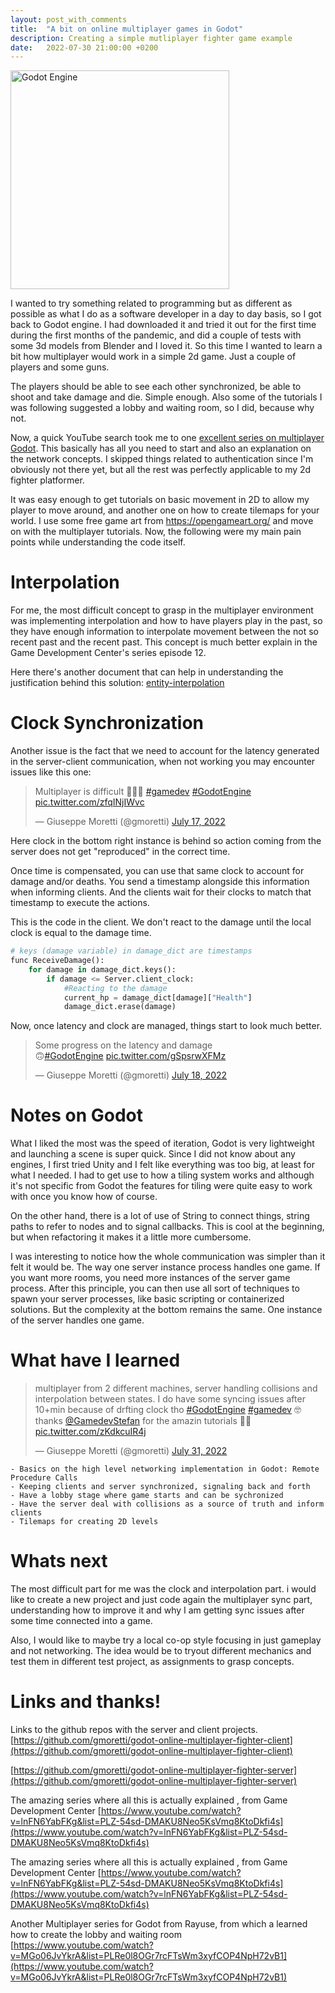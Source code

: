 ```yaml
---
layout: post_with_comments
title:  "A bit on online multiplayer games in Godot"
description: Creating a simple mutliplayer fighter game example
date:   2022-07-30 21:00:00 +0200
---
```

<img src="https://upload.wikimedia.org/wikipedia/commons/5/5a/Godot_logo.svg" alt="Godot Engine" width="350"/>

I wanted to try something related to programming but as different as possible as what I do as a software developer in a day to day basis, so I got back to Godot engine. I had downloaded it and tried it out for the first time during the first months of the pandemic, and did a couple of tests with some 3d models from Blender and I loved it. So this time I wanted to learn a bit how multiplayer would work in a simple 2d game. Just a couple of players and some guns.  

The players should be able to see each other synchronized, be able to shoot and take damage and die. Simple enough. Also some of the tutorials I was following suggested a lobby and waiting room, so I did, because why not.  

Now, a quick YouTube search took me to one [excellent series on multiplayer Godot](https://www.youtube.com/watch?v=lnFN6YabFKg&list=PLZ-54sd-DMAKU8Neo5KsVmq8KtoDkfi4s). This basically has all you need to start and also an explanation  on the network concepts. 
I skipped things related to authentication since I'm obviously not there yet, but all the rest was perfectly applicable to my 2d fighter platformer.  

It was easy enough to get tutorials on basic movement in 2D to allow my player to move around, and another one on how to create tilemaps for your world. I use some free game art from https://opengameart.org/ and move on with the multiplayer tutorials. Now, the following were my main pain points while understanding the code itself.

# Interpolation

For me, the most difficult concept to grasp in the multiplayer environment was implementing interpolation and how to have players play in the past, so they have enough information to interpolate movement between the not so recent past and the recent past. This concept is much better explain in the Game Development Center's series episode 12.  

Here there's another document that can help in understanding the justification behind this solution: [entity-interpolation](https://www.gabrielgambetta.com/entity-interpolation.html)

# Clock Synchronization

Another issue is the fact that we need to account for the latency generated in the server-client communication, when not working you may encounter issues like this one:

<blockquote class="twitter-tweet"><p lang="en" dir="ltr">Multiplayer is difficult 🥹🥹🥹 <a href="https://twitter.com/hashtag/gamedev?src=hash&amp;ref_src=twsrc%5Etfw">#gamedev</a> <a href="https://twitter.com/hashtag/GodotEngine?src=hash&amp;ref_src=twsrc%5Etfw">#GodotEngine</a> <a href="https://t.co/zfqINjIWvc">pic.twitter.com/zfqINjIWvc</a></p>&mdash; Giuseppe Moretti (@gmoretti) <a href="https://twitter.com/gmoretti/status/1548757827660939264?ref_src=twsrc%5Etfw">July 17, 2022</a></blockquote> <script async src="https://platform.twitter.com/widgets.js" charset="utf-8"></script> 

Here clock in the bottom right instance is behind so action coming from the server does not get "reproduced" in the correct time.  

Once time is compensated, you can use that same clock to account for damage and/or deaths. You send a timestamp alongside this information when informing clients. And the clients wait for their clocks to match that timestamp to execute the actions.

This is the code in the client. We don't react to the damage until the local clock is equal to the damage time.
``` python
# keys (damage variable) in damage_dict are timestamps
func ReceiveDamage():
	for damage in damage_dict.keys():
		if damage <= Server.client_clock:
            #Reacting to the damage
			current_hp = damage_dict[damage]["Health"]
			damage_dict.erase(damage)
``` 

Now, once latency and clock are managed, things start to look much better.

<blockquote class="twitter-tweet"><p lang="en" dir="ltr">Some progress on the latency and damage<br> 🙃<a href="https://twitter.com/hashtag/GodotEngine?src=hash&amp;ref_src=twsrc%5Etfw">#GodotEngine</a> <a href="https://t.co/gSpsrwXFMz">pic.twitter.com/gSpsrwXFMz</a></p>&mdash; Giuseppe Moretti (@gmoretti) <a href="https://twitter.com/gmoretti/status/1549111954689736704?ref_src=twsrc%5Etfw">July 18, 2022</a></blockquote> <script async src="https://platform.twitter.com/widgets.js" charset="utf-8"></script> 

# Notes on Godot

What I liked the most was the speed of iteration, Godot is very lightweight and launching a scene is super quick. Since I did not know about any engines, I first tried Unity and I felt like everything was too big, at least for what I needed. 
I had to get use to how a tiling system works and although it's not specific from Godot the features for tiling were quite easy to work with once you know how of course.

On the other hand, there is a lot of use of String to connect things, string paths to refer to nodes and to signal callbacks. This is cool at the beginning, but when refactoring it makes it a little more cumbersome.


I was interesting to notice how the whole communication was simpler than it felt it would be. The way one server instance process handles one game. If you want more rooms, you need more instances of the server game process. After this principle, you can then use all sort of techniques to spawn your server processes, like basic scripting or containerized solutions. But the complexity at the bottom remains the same. One instance of the server handles one game.

# What have I learned

<blockquote class="twitter-tweet"><p lang="en" dir="ltr">multiplayer from 2 different machines, server handling collisions and interpolation between states. I do have some syncing issues after 10+min because of drfting clock tho <a href="https://twitter.com/hashtag/GodotEngine?src=hash&amp;ref_src=twsrc%5Etfw">#GodotEngine</a> <a href="https://twitter.com/hashtag/gamedev?src=hash&amp;ref_src=twsrc%5Etfw">#gamedev</a> 🤓 thanks <a href="https://twitter.com/GamedevStefan?ref_src=twsrc%5Etfw">@GamedevStefan</a> for the amazin tutorials 👏👏 <a href="https://t.co/zKdkcuIR4j">pic.twitter.com/zKdkcuIR4j</a></p>&mdash; Giuseppe Moretti (@gmoretti) <a href="https://twitter.com/gmoretti/status/1553760728582168579?ref_src=twsrc%5Etfw">July 31, 2022</a></blockquote> <script async src="https://platform.twitter.com/widgets.js" charset="utf-8"></script> 

    - Basics on the high level networking implementation in Godot: Remote Procedure Calls
    - Keeping clients and server synchronized, signaling back and forth
    - Have a lobby stage where game starts and can be sychronized
    - Have the server deal with collisions as a source of truth and inform clients
    - Tilemaps for creating 2D levels

# Whats next
The most difficult part for me was the clock and interpolation part. i would like to create a new project and just code again the multiplayer sync part, understanding how to improve it and why I am getting sync issues after some time connected into a game.  

Also, I would like to maybe try a local co-op style focusing in just gameplay and not networking. The idea would be to tryout different mechanics  and test them in different test project, as assignments  to grasp concepts.

# Links and thanks!
Links to the github repos with the server and client projects.  
[https://github.com/gmoretti/godot-online-multiplayer-fighter-client](https://github.com/gmoretti/godot-online-multiplayer-fighter-client)  

[https://github.com/gmoretti/godot-online-multiplayer-fighter-server](https://github.com/gmoretti/godot-online-multiplayer-fighter-server)  

The amazing series where all this is actually explained , from Game Development Center
[https://www.youtube.com/watch?v=lnFN6YabFKg&list=PLZ-54sd-DMAKU8Neo5KsVmq8KtoDkfi4s](https://www.youtube.com/watch?v=lnFN6YabFKg&list=PLZ-54sd-DMAKU8Neo5KsVmq8KtoDkfi4s)  

The amazing series where all this is actually explained , from Game Development Center
[https://www.youtube.com/watch?v=lnFN6YabFKg&list=PLZ-54sd-DMAKU8Neo5KsVmq8KtoDkfi4s](https://www.youtube.com/watch?v=lnFN6YabFKg&list=PLZ-54sd-DMAKU8Neo5KsVmq8KtoDkfi4s)  

Another Multiplayer series for Godot from Rayuse, from which a learned how to create the lobby and waiting room
[https://www.youtube.com/watch?v=MGo06JvYkrA&list=PLRe0l8OGr7rcFTsWm3xyfCOP4NpH72vB1](https://www.youtube.com/watch?v=MGo06JvYkrA&list=PLRe0l8OGr7rcFTsWm3xyfCOP4NpH72vB1)  
